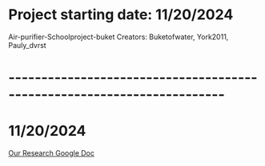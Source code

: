 # Project starting date: 11/20/2024
Air-purifier-Schoolproject-buket
Creators: Buketofwater, York2011, Pauly_dvrst

# -----------------------------------------------------------------------

# 11/20/2024
[Our Research Google Doc](https://docs.google.com/document/d/16fWKmVn5qbXFYjP_iOt6FZfmpbncDPqjptMG8yzZDHM/edit?usp=sharing)
